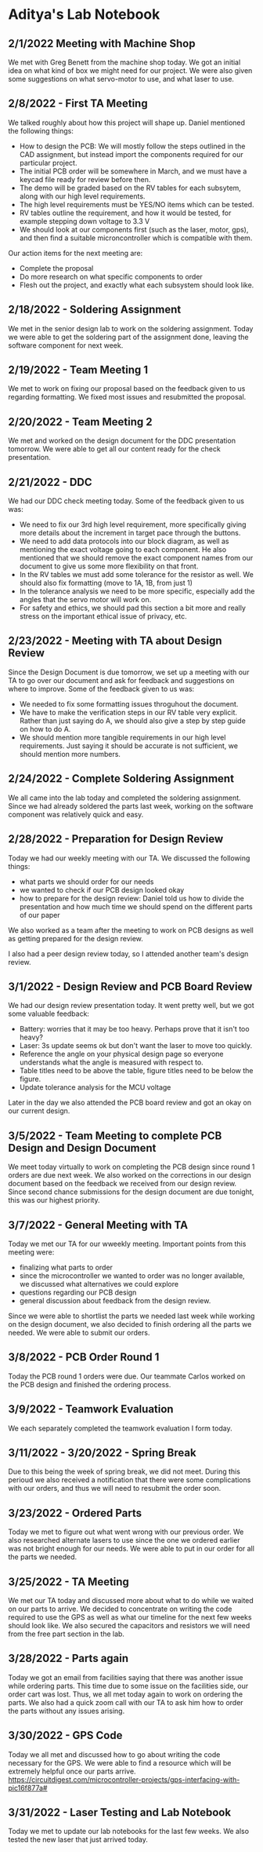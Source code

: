 # Aditya's Lab Notebook

## 2/1/2022 Meeting with Machine Shop
We met with Greg Benett from the machine shop today. We got an initial idea on what kind of box we might need for our project. We were also given some suggestions on what servo-motor to use, and what laser to use.

## 2/8/2022 - First TA Meeting 
We talked roughly about how this project will shape up. Daniel mentioned the following things:
- How to design the PCB: We will mostly follow the steps outlined in the CAD assignment, but instead import the components required for our particular project.
- The initial PCB order will be somewhere in March, and we must have a keycad file ready for review before then.
- The demo will be graded based on the RV tables for each subsytem, along with our high level requirements. 
- The high level requirements must be YES/NO items which can be tested. 
- RV tables outline the requirement, and how it would be tested, for example stepping down voltage to 3.3 V
- We should look at our components first (such as the laser, motor, gps), and then find a suitable microncontroller which is compatible with them.

Our action items for the next meeting are:
- Complete the proposal
- Do more research on what specific components to order
- Flesh out the project, and exactly what each subsystem should look like.

## 2/18/2022 - Soldering Assignment
We met in the senior design lab to work on the soldering assignment. Today we were able to get the soldering part of the assignment done, leaving the software component for next week.

## 2/19/2022 - Team Meeting 1
We met to work on fixing our proposal based on the feedback given to us regarding formatting. We fixed most issues and resubmitted the proposal.

## 2/20/2022 - Team Meeting 2
We met and worked on the design document for the DDC presentation tomorrow. We were able to get all our content ready for the check presentation.

## 2/21/2022 - DDC
We had our DDC check meeting today. Some of the feedback given to us was:
- We need to fix our 3rd high level requirement, more specifically giving more details about the increment in target pace through the buttons.
- We need to add data protocols into our block diagram, as well as mentioning the exact voltage going to each component. He also mentioned that we should remove the exact component names from our document to give us some more flexibility on that front.
- In the RV tables we must add some tolerance for the resistor as well. We should also fix formatting (move to 1A, 1B, from just 1)
- In the tolerance analysis we need to be more specific, especially add the angles that the servo motor will work on.
- For safety and ethics, we should pad this section a bit more and really stress on the important ethical issue of privacy, etc.

## 2/23/2022 - Meeting with TA about Design Review
Since the Design Document is due tomorrow, we set up a meeting with our TA to go over our document and ask for feedback and suggestions on where to improve. Some of the feedback given to us was:
- We needed to fix some formatting issues throguhout the document.
- We have to make the verification steps in our RV table very explicit. Rather than just saying do A, we should also give a step by step guide on how to do A.
- We should mention more tangible requirements in our high level requirements. Just saying it should be accurate is not sufficient, we should mention more numbers.

## 2/24/2022 -  Complete Soldering Assignment
We all came into the lab today and completed the soldering assignment. Since we had already soldered the parts last week, working on the software component was relatively quick and easy.

## 2/28/2022 - Preparation for Design Review
Today we had our weekly meeting with our TA. We discussed the following things:
- what parts we should order for our needs
- we wanted to check if our PCB design looked okay
- how to prepare for the design review: Daniel told us how to divide the presentation and how much time we should spend on the different parts of our paper

We also worked as a team after the meeting to work on PCB designs as well as getting prepared for the design review.

I also had a peer design review today, so I attended another team's design review.

## 3/1/2022 - Design Review and PCB Board Review
We had our design review presentation today. It went pretty well, but we got some valuable feedback:
- Battery: worries that it may be too heavy. Perhaps prove that it isn't too heavy?
- Laser: 3s update seems ok but don't want the laser to move too quickly.
- Reference the angle on your physical design page so everyone understands what the angle is measured with respect to.
- Table titles need to be above the table, figure titles need to be below the figure.
- Update tolerance analysis for the MCU voltage

Later in the day we also attended the PCB board review and got an okay on our current design.

## 3/5/2022 - Team Meeting to complete PCB Design and Design Document
We meet today virtually to work on completing the PCB design since round 1 orders are due next week. We also worked on the corrections in our design document based on the feedback we received from our design review. Since second chance submissions for the design document are due tonight, this was our highest priority.

## 3/7/2022 - General Meeting with TA
Today we met our TA for our wweekly meeting. Important points from this meeting were:
- finalizing what parts to order
- since the microcontroller we wanted to order was no longer available, we discussed what alternatives we could explore
- questions regarding our PCB design 
- general discussion about feedback from the design review.

Since we were able to shortlist the parts we needed last week while working on the design document, we also decided to finish ordering all the parts we needed. We were able to submit our orders.

## 3/8/2022 - PCB Order Round 1 
Today the PCB round 1 orders were due. Our teammate Carlos worked on the PCB design and finished the ordering process.

## 3/9/2022 - Teamwork Evaluation
We each separately completed the teamwork evaluation I form today.

## 3/11/2022 - 3/20/2022 - Spring Break
Due to this being the week of spring break, we did not meet. 
During this perioud we also received a notification that there were some complications with our orders, and thus we will need to resubmit the order soon.

## 3/23/2022 - Ordered Parts
Today we met to figure out what went wrong with our previous order. We also researched alternate lasers to use since the one we ordered earlier was not bright enough for our needs. We were able to put in our order for all the parts we needed.

## 3/25/2022 - TA Meeting
We met our TA today and discussed more about what to do while we waited on our parts to arrive. We decided to concentrate on writing the code required to use the GPS as well as what our timeline for the next few weeks should look like. We also secured the capacitors and resistors we will need from the free part section in the lab.

## 3/28/2022 - Parts again 
Today we got an email from facilities saying that there was another issue while ordering parts. This time due to some issue on the facilities side, our order cart was lost. Thus, we all met today again to work on ordering the parts. We also had a quick zoom call with our TA to ask him how to order the parts without any issues arising.

## 3/30/2022 - GPS Code
Today we all met and discussed how to go about writing the code necessary for the GPS. We were able to find a resource which will be extremely helpful once our parts arrive. https://circuitdigest.com/microcontroller-projects/gps-interfacing-with-pic16f877a#

## 3/31/2022 - Laser Testing and Lab Notebook
Today we met to update our lab notebooks for the last few weeks. We also tested the new laser that just arrived today.






